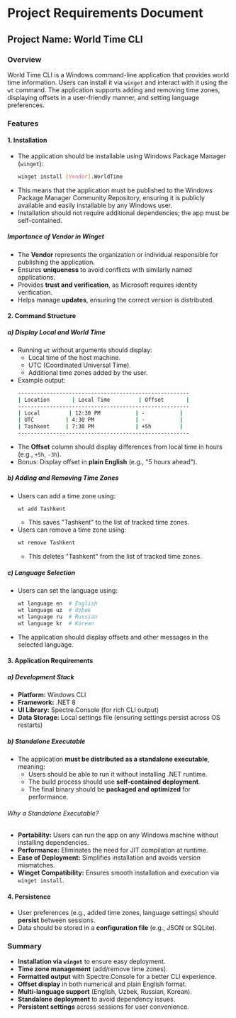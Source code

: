 # Project Requirements Document

## Project Name: World Time CLI

### Overview

World Time CLI is a Windows command-line application that provides world time information. Users can install it via `winget` and interact with it using the `wt` command. The application supports adding and removing time zones, displaying offsets in a user-friendly manner, and setting language preferences.

### Features

#### 1. Installation

- The application should be installable using Windows Package Manager (`winget`):
  ```sh
  winget install [Vendor].WorldTime
  ```
- This means that the application must be published to the Windows Package Manager Community Repository, ensuring it is publicly available and easily installable by any Windows user.
- Installation should not require additional dependencies; the app must be self-contained.

##### Importance of Vendor in Winget

- The **Vendor** represents the organization or individual responsible for publishing the application.
- Ensures **uniqueness** to avoid conflicts with similarly named applications.
- Provides **trust and verification**, as Microsoft requires identity verification.
- Helps manage **updates**, ensuring the correct version is distributed.

#### 2. Command Structure

##### a) Display Local and World Time

- Running `wt` without arguments should display:
  - Local time of the host machine.
  - UTC (Coordinated Universal Time).
  - Additional time zones added by the user.
- Example output:
  ```sh
  ------------------------------------------------------
  | Location       | Local Time         | Offset       |
  ------------------------------------------------------
  | Local         | 12:30 PM           | -           |
  | UTC          | 4:30 PM             | -           |
  | Tashkent     | 7:30 PM             | +5h         |
  ------------------------------------------------------
  ```
- The **Offset** column should display differences from local time in hours (e.g., `+5h`, `-3h`).
- Bonus: Display offset in **plain English** (e.g., "5 hours ahead").

##### b) Adding and Removing Time Zones

- Users can add a time zone using:
  ```sh
  wt add Tashkent
  ```
  - This saves "Tashkent" to the list of tracked time zones.
- Users can remove a time zone using:
  ```sh
  wt remove Tashkent
  ```
  - This deletes "Tashkent" from the list of tracked time zones.

##### c) Language Selection

- Users can set the language using:
  ```sh
  wt language en  # English
  wt language uz  # Uzbek
  wt language ru  # Russian
  wt language kr  # Korean
  ```
- The application should display offsets and other messages in the selected language.

#### 3. Application Requirements

##### a) Development Stack

- **Platform:** Windows CLI
- **Framework:** .NET 8
- **UI Library:** Spectre.Console (for rich CLI output)
- **Data Storage:** Local settings file (ensuring settings persist across OS restarts)

##### b) Standalone Executable

- The application **must be distributed as a standalone executable**, meaning:
  - Users should be able to run it without installing .NET runtime.
  - The build process should use **self-contained deployment**.
  - The final binary should be **packaged and optimized** for performance.

###### Why a Standalone Executable?

- **Portability:** Users can run the app on any Windows machine without installing dependencies.
- **Performance:** Eliminates the need for JIT compilation at runtime.
- **Ease of Deployment:** Simplifies installation and avoids version mismatches.
- **Winget Compatibility:** Ensures smooth installation and execution via `winget install`.

#### 4. Persistence

- User preferences (e.g., added time zones, language settings) should **persist** between sessions.
- Data should be stored in a **configuration file** (e.g., JSON or SQLite).

### Summary

- **Installation via `winget`** to ensure easy deployment.
- **Time zone management** (add/remove time zones).
- **Formatted output** with Spectre.Console for a better CLI experience.
- **Offset display** in both numerical and plain English format.
- **Multi-language support** (English, Uzbek, Russian, Korean).
- **Standalone deployment** to avoid dependency issues.
- **Persistent settings** across sessions for user convenience.

